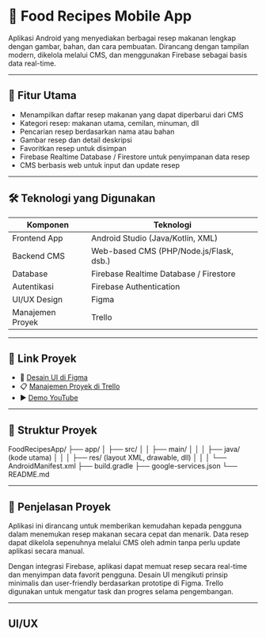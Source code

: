 # 🍲 Food Recipes Mobile App

Aplikasi Android yang menyediakan berbagai resep makanan lengkap dengan gambar, bahan, dan cara pembuatan. 
Dirancang dengan tampilan modern, dikelola melalui CMS, dan menggunakan Firebase sebagai basis data real-time.

---

## 📱 Fitur Utama

- Menampilkan daftar resep makanan yang dapat diperbarui dari CMS
- Kategori resep: makanan utama, cemilan, minuman, dll
- Pencarian resep berdasarkan nama atau bahan
- Gambar resep dan detail deskripsi
- Favoritkan resep untuk disimpan
- Firebase Realtime Database / Firestore untuk penyimpanan data resep
- CMS berbasis web untuk input dan update resep

---

## 🛠️ Teknologi yang Digunakan

| Komponen       | Teknologi                                  |
|----------------|---------------------------------------------|
| Frontend App   | Android Studio (Java/Kotlin, XML)          |
| Backend CMS    | Web-based CMS (PHP/Node.js/Flask, dsb.)    |
| Database       | Firebase Realtime Database / Firestore     |
| Autentikasi    | Firebase Authentication                    |
| UI/UX Design   | Figma                                       |
| Manajemen Proyek | Trello                                    |

---

## 🔗 Link Proyek

- 🎨 [Desain UI di Figma](https://figma.com/link-ke-proyek-figma)
- 📋 [Manajemen Proyek di Trello](https://trello.com/b/link-proyek)
- ▶️ [Demo YouTube](https://youtube.com/watch?v=link-demo-video)

---

## 🧱 Struktur Proyek
FoodRecipesApp/
├── app/
│ ├── src/
│ │ ├── main/
│ │ │ ├── java/ (kode utama)
│ │ │ ├── res/ (layout XML, drawable, dll)
│ │ │ └── AndroidManifest.xml
├── build.gradle
├── google-services.json
└── README.md


---

## 📌 Penjelasan Proyek

Aplikasi ini dirancang untuk memberikan kemudahan kepada pengguna dalam menemukan resep makanan secara cepat dan menarik. 
Data resep dapat dikelola sepenuhnya melalui CMS oleh admin tanpa perlu update aplikasi secara manual.

Dengan integrasi Firebase, aplikasi dapat memuat resep secara real-time dan menyimpan data favorit pengguna. 
Desain UI mengikuti prinsip minimalis dan user-friendly berdasarkan prototipe di Figma. Trello digunakan untuk mengatur task dan progres selama pengembangan.

---

##  UI/UX





